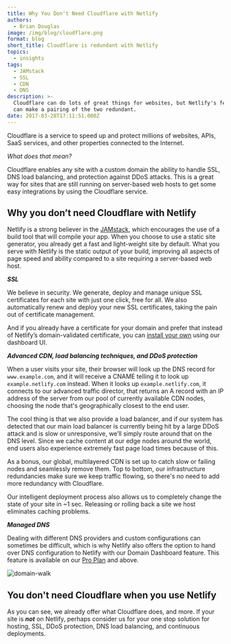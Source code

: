```yaml
---
title: Why You Don't Need Cloudflare with Netlify
authors:
  - Brian Douglas
image: /img/blog/cloudflare.png
format: blog
short_title: Cloudflare is redundant with Netlify
topics:
  - insights
tags:
  - JAMstack
  - SSL
  - CDN
  - DNS
description: >-
  Cloudflare can do lots of great things for websites, but Netlify's features
  can make a pairing of the two redundant.
date: 2017-03-28T17:11:51.000Z
---
```


Cloudflare is a service to speed up and protect millions of websites, APIs, SaaS services, and other properties connected to the Internet.

*What does that mean?*

Cloudflare enables any site with a custom domain the ability to handle SSL, DNS load balancing, and protection against DDoS attacks. This is a great way for sites that are still running on server-based web hosts to get some easy integrations by using the Cloudflare service.

## Why you don’t need Cloudflare with Netlify

Netlify is a strong believer in the [JAMstack](https://jamstack.org), which encourages the use of a build tool that will compile your app. When you choose to use a static site generator, you already get a fast and light-weight site by default. What you serve with Netlify is the static output of your build, improving all aspects of page speed and ability compared to a site requiring a server-based web host.

***SSL***

We believe in security. We generate, deploy and manage unique SSL certificates for each site with just one click, free for all. We also automatically renew and deploy your new SSL certificates, taking the pain out of certificate management.

And if you already have a certificate for your domain and prefer that instead of Netlify’s domain-validated certificate, you can [install your own](https://www.netlify.com/docs/ssl/#custom-certificates) using our dashboard UI.

***Advanced CDN, load balancing techniques, and DDoS protection***

When a user visits your site, their browser will look up the DNS record for `www.example.com`, and it will receive a CNAME telling it to look up `example.netlify.com` instead. When it looks up `example.netlify.com`, it connects to our advanced traffic director, that returns an A record with an IP address of the server from our pool of currently available CDN nodes, choosing the node that's geographically closest to the end user.

The cool thing is that we also provide a load balancer, and if our system has detected that our main load balancer is currently being hit by a large DDoS attack and is slow or unresponsive, we’ll simply route around that on the DNS level. Since we cache content at our edge nodes around the world, end users also experience extremely fast page load times because of this.

As a bonus, our global, multilayered CDN is set up to catch slow or failing nodes and seamlessly remove them. Top to bottom, our infrastructure redundancies make sure we keep traffic flowing, so there's no need to add more redundancy with Cloudflare.

Our intelligent deployment process also allows us to completely change the state of your site in \~1 sec. Releasing or rolling back a site we host eliminates caching problems.

***Managed DNS***

Dealing with different DNS providers and custom configurations can sometimes be difficult, which is why Netlify also offers the option to hand over DNS configuration to Netlify with our Domain Dashboard feature. This feature is available on our [Pro Plan](https://www.netlify.com/pricing/) and above.

![domain-walk](/img/blog/domain-walk.gif)

## You don't need Cloudflare when you use Netlify

As you can see, we already offer what Cloudflare does, and more. If your site is ***not*** on Netlify, perhaps consider us for your one stop solution for hosting, SSL, DDoS protection, DNS load balancing, and continuous deployments.
